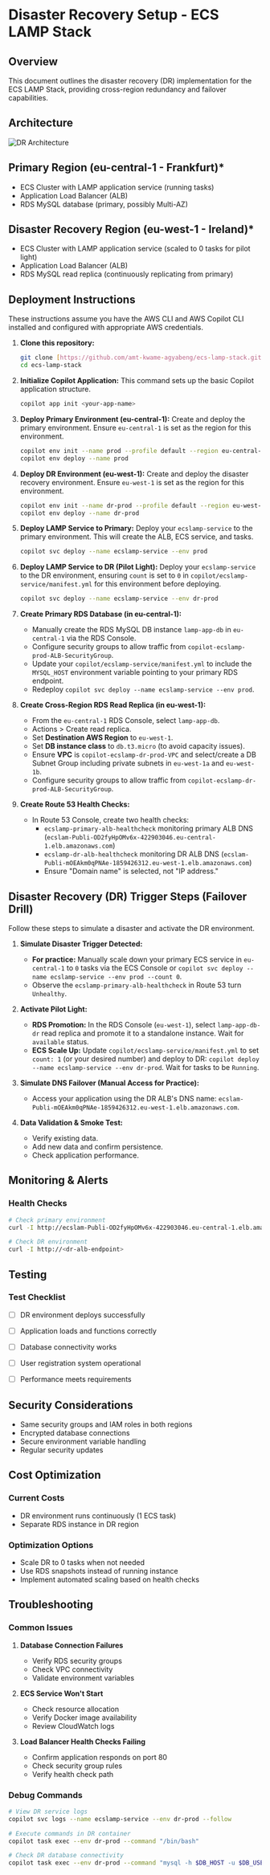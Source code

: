 # Disaster Recovery Setup - ECS LAMP Stack

## Overview

This document outlines the disaster recovery (DR) implementation for the ECS LAMP Stack, providing cross-region redundancy and failover capabilities.

## Architecture

![DR Architecture](DisasterRecoverArchitecture.svg)


## Primary Region (eu-central-1 - Frankfurt)*
- ECS Cluster with LAMP application service (running tasks)
- Application Load Balancer (ALB)
- RDS MySQL database (primary, possibly Multi-AZ)

## Disaster Recovery Region (eu-west-1 - Ireland)*
- ECS Cluster with LAMP application service (scaled to 0 tasks for pilot light)
- Application Load Balancer (ALB)
- RDS MySQL read replica (continuously replicating from primary)

## Deployment Instructions

These instructions assume you have the AWS CLI and AWS Copilot CLI installed and configured with appropriate AWS credentials.

1.  **Clone this repository:**
    ```bash
    git clone [https://github.com/amt-kwame-agyabeng/ecs-lamp-stack.git](https://github.com/amt-kwame-agyabeng/ecs-lamp-stack.git)
    cd ecs-lamp-stack
    ```

2.  **Initialize Copilot Application:**
    This command sets up the basic Copilot application structure.
    ```bash
    copilot app init <your-app-name>
    ```

3.  **Deploy Primary Environment (eu-central-1):**
    Create and deploy the primary environment. Ensure `eu-central-1` is set as the region for this environment.
    ```bash
    copilot env init --name prod --profile default --region eu-central-1
    copilot env deploy --name prod
    ```

4.  **Deploy DR Environment (eu-west-1):**
    Create and deploy the disaster recovery environment. Ensure `eu-west-1` is set as the region for this environment.
    ```bash
    copilot env init --name dr-prod --profile default --region eu-west-1
    copilot env deploy --name dr-prod
    ```

5.  **Deploy LAMP Service to Primary:**
    Deploy your `ecslamp-service` to the primary environment. This will create the ALB, ECS service, and tasks.
    ```bash
    copilot svc deploy --name ecslamp-service --env prod
    ```

6.  **Deploy LAMP Service to DR (Pilot Light):**
    Deploy your `ecslamp-service` to the DR environment, ensuring `count` is set to `0` in `copilot/ecslamp-service/manifest.yml` for this environment before deploying.
    ```bash
    copilot svc deploy --name ecslamp-service --env dr-prod
    ```

7.  **Create Primary RDS Database (in eu-central-1):**
    * Manually create the RDS MySQL DB instance `lamp-app-db` in `eu-central-1` via the RDS Console.
    * Configure security groups to allow traffic from `copilot-ecslamp-prod-ALB-SecurityGroup`.
    * Update your `copilot/ecslamp-service/manifest.yml` to include the `MYSQL_HOST` environment variable pointing to your primary RDS endpoint.
    * Redeploy `copilot svc deploy --name ecslamp-service --env prod`.

8.  **Create Cross-Region RDS Read Replica (in eu-west-1):**
    * From the `eu-central-1` RDS Console, select `lamp-app-db`.
    * Actions > Create read replica.
    * Set **Destination AWS Region** to `eu-west-1`.
    * Set **DB instance class** to `db.t3.micro` (to avoid capacity issues).
    * Ensure **VPC** is `copilot-ecslamp-dr-prod-VPC` and select/create a DB Subnet Group including private subnets in `eu-west-1a` and `eu-west-1b`.
    * Configure security groups to allow traffic from `copilot-ecslamp-dr-prod-ALB-SecurityGroup`.

9.  **Create Route 53 Health Checks:**
    * In Route 53 Console, create two health checks:
        * `ecslamp-primary-alb-healthcheck` monitoring primary ALB DNS (`ecslam-Publi-OD2fyHpOMv6x-422903046.eu-central-1.elb.amazonaws.com`)
        * `ecslamp-dr-alb-healthcheck` monitoring DR ALB DNS (`ecslam-Publi-mOEAkm0qPNAe-1859426312.eu-west-1.elb.amazonaws.com`)
        * Ensure "Domain name" is selected, not "IP address."


## Disaster Recovery (DR) Trigger Steps (Failover Drill)

Follow these steps to simulate a disaster and activate the DR environment.

1.  **Simulate Disaster Trigger Detected:**
    * **For practice:** Manually scale down your primary ECS service in `eu-central-1` to `0` tasks via the ECS Console or `copilot svc deploy --name ecslamp-service --env prod --count 0`.
    * Observe the `ecslamp-primary-alb-healthcheck` in Route 53 turn `Unhealthy`.

2.  **Activate Pilot Light:**
    * **RDS Promotion:** In the RDS Console (`eu-west-1`), select `lamp-app-db-dr` read replica and promote it to a standalone instance. Wait for `available` status.
    * **ECS Scale Up:** Update `copilot/ecslamp-service/manifest.yml` to set `count: 1` (or your desired number) and deploy to DR: `copilot deploy --name ecslamp-service --env dr-prod`. Wait for tasks to be `Running`.

3.  **Simulate DNS Failover (Manual Access for Practice):**
    * Access your application using the DR ALB's DNS name: `ecslam-Publi-mOEAkm0qPNAe-1859426312.eu-west-1.elb.amazonaws.com`.

4.  **Data Validation & Smoke Test:**
    * Verify existing data.
    * Add new data and confirm persistence.
    * Check application performance.


## Monitoring & Alerts

### Health Checks
```bash
# Check primary environment
curl -I http://ecslam-Publi-OD2fyHpOMv6x-422903046.eu-central-1.elb.amazonaws.com

# Check DR environment
curl -I http://<dr-alb-endpoint>
```


## Testing

### Test Checklist
- [ ] DR environment deploys successfully
- [ ] Application loads and functions correctly
- [ ] Database connectivity works
- [ ] User registration system operational
- [ ] Performance meets requirements


## Security Considerations

- Same security groups and IAM roles in both regions
- Encrypted database connections
- Secure environment variable handling
- Regular security updates

## Cost Optimization

### Current Costs
- DR environment runs continuously (1 ECS task)
- Separate RDS instance in DR region

### Optimization Options
- Scale DR to 0 tasks when not needed
- Use RDS snapshots instead of running instance
- Implement automated scaling based on health checks

## Troubleshooting

### Common Issues
1. **Database Connection Failures**
   - Verify RDS security groups
   - Check VPC connectivity
   - Validate environment variables

2. **ECS Service Won't Start**
   - Check resource allocation
   - Verify Docker image availability
   - Review CloudWatch logs

3. **Load Balancer Health Checks Failing**
   - Confirm application responds on port 80
   - Check security group rules
   - Verify health check path

### Debug Commands
```bash
# View DR service logs
copilot svc logs --name ecslamp-service --env dr-prod --follow

# Execute commands in DR container
copilot task exec --env dr-prod --command "/bin/bash"

# Check DR database connectivity
copilot task exec --env dr-prod --command "mysql -h $DB_HOST -u $DB_USER -p"
```



